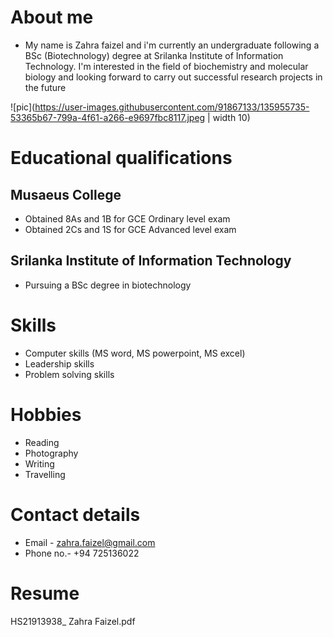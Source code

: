 # **About me** 

- My name is Zahra faizel and i'm currently an undergraduate following a BSc (Biotechnology) degree at Srilanka Institute of Information Technology. I'm interested in the field of biochemistry and molecular biology and looking forward to carry out successful research projects in the future

![pic](https://user-images.githubusercontent.com/91867133/135955735-53365b67-799a-4f61-a266-e9697fbc8117.jpeg | width 10)

# **Educational qualifications**

## **Musaeus College**
- Obtained 8As and 1B for GCE Ordinary level exam 
- Obtained 2Cs and 1S for GCE Advanced level exam 


## **Srilanka Institute of Information Technology** 
- Pursuing a BSc degree in biotechnology


# **Skills**
- Computer skills (MS word, MS powerpoint, MS excel)
- Leadership skills
- Problem solving skills


# **Hobbies**
- Reading
- Photography
- Writing
- Travelling


# **Contact details**
- Email    - zahra.faizel@gmail.com
- Phone no.- +94 725136022


# **Resume**
HS21913938_ Zahra Faizel.pdf 

